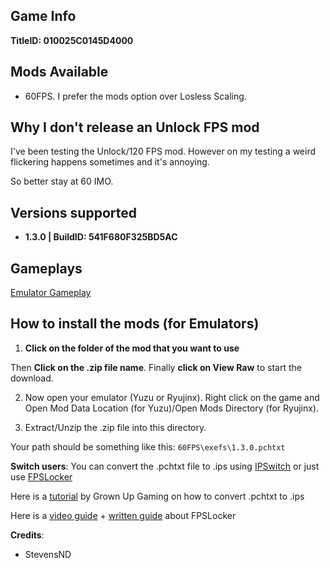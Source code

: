 ## Game Info

**TitleID: 010025C0145D4000**

## Mods Available

- 60FPS. I prefer the mods option over Losless Scaling.

## Why I don't release an Unlock FPS mod

I've been testing the Unlock/120 FPS mod. However on my testing a weird flickering happens sometimes and it's annoying.

So better stay at 60 IMO.

## Versions supported

- **1.3.0 | BuildID: 541F680F325BD5AC**

## Gameplays

[Emulator Gameplay](https://youtu.be/lMxNAge7aFo?si=SRGh7XcvKYuNhFz3)

## How to install the mods (for Emulators)

1. **Click on the folder of the mod that you want to use**

Then **Click on the .zip file name**. Finally **click on View Raw** to start the download.

2. Now open your emulator (Yuzu or Ryujinx). Right click on the game and Open Mod Data Location (for Yuzu)/Open Mods Directory (for Ryujinx).

3. Extract/Unzip the .zip file into this directory.

Your path should be something like this: `60FPS\exefs\1.3.0.pchtxt`

**Switch users**: You can convert  the .pchtxt file to .ips using [IPSwitch](https://github.com/3096/ipswitch) or just use [FPSLocker](https://github.com/masagrator/FPSLocker)

Here is a [tutorial](https://youtu.be/m-V6Rs2sm9w?si=-b10u6yv0dhih5Kk) by Grown Up Gaming on how to convert .pchtxt to .ips

Here is a [video guide](https://youtu.be/0X5g6HF7LB4?si=n-UtFAEAj2VtjEQQ) + [written guide](https://rentry.co/NSwitch60FPSLockerGuide) about FPSLocker

**Credits**: 

- StevensND